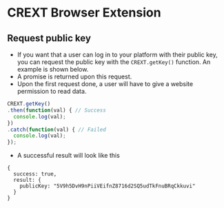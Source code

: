 # CREXT Browser Extension

## Request public key
- If you want that a user can log in to your platform with their public key, you can request the public key with the `CREXT.getKey()` function. An example is shown below.
- A promise is returned upon this request.
- Upon the first request done, a user will have to give a website permission to read data.

```JavaScript
CREXT.getKey()
.then(function(val) { // Success
  console.log(val);
})
.catch(function(val) { // Failed
  console.log(val);
});
```

- A successful result will look like this

```ObjDump
{
  success: true,
  result: {
    publicKey: "5V9h5DvH9nPiiVEifnZ8716d2SQ5udTkFnuBRqCkkuvi"
  }
}
```
